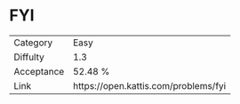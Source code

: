# FYI

<table>
    <tr>
        <td>Category</td>
        <td>Easy</td>
    </tr>
    <tr>
        <td>Diffulty</td>
        <td>1.3</td>
    </tr>
    <tr>
        <td>Acceptance</td>
        <td>52.48 %</td>
    </tr>
    <tr>
        <td>Link</td>
        <td>https://open.kattis.com/problems/fyi</td>
    </tr>
</table>